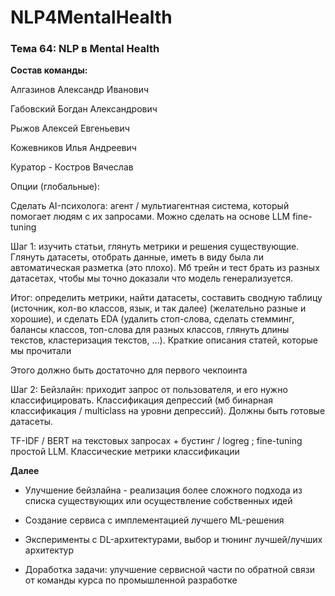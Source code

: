 # NLP4MentalHealth

### Тема 64: NLP в Mental Health

**Состав команды:**

Алгазинов Александр Иванович

Габовский Богдан Александрович

Рыжов Алексей Евгеньевич

Кожевников Илья Андреевич

Куратор - Костров Вячеслав

Опции (глобальные):

Сделать AI-психолога: агент / мультиагентная система, который помогает людям с их запросами. Можно сделать на основе LLM fine-tuning

Шаг 1: изучить статьи, глянуть метрики и решения существующие. Глянуть датасеты, отобрать данные, иметь в виду была ли автоматическая разметка (это плохо). Мб трейн и тест брать из разных датасетах, чтобы мы точно доказали что модель генерализуется. 

Итог: определить метрики, найти датасеты, составить сводную таблицу (источник, кол-во классов, язык, и так далее) (желательно разные и хорошие), и сделать EDA (удалить стоп-слова, сделать стемминг, балансы классов, топ-слова для разных классов, глянуть длины текстов, кластеризация текстов, …). Краткие описания статей, которые мы прочитали

Этого должно быть достаточно для первого чекпоинта

Шаг 2: Бейзлайн: приходит запрос от пользователя, и его нужно классифицировать. Классификация депрессий (мб бинарная классификация / multiclass на уровни депрессий). Должны быть готовые датасеты. 

TF-IDF / BERT на текстовых запросах + бустинг / logreg ; fine-tuning простой LLM. Классические метрики классификации

**Далее**

- Улучшение бейзлайна - реализация более сложного подхода из списка существующих или осуществление собственных идей
  
- Создание сервиса с имплементацией лучшего ML-решения

- Эксперименты с DL-архитектурами, выбор и тюнинг лучшей/лучших архитектур

- Доработка задачи: улучшение сервисной части по обратной связи от команды курса по промышленной разработке

